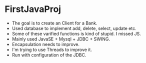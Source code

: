 # FirstJavaProj

* The goal is to create an Client for a Bank.
* Used database to implement add, delete, select, update etc.
* Some of these varified functions is kind of stupid. I missed JS.
* Mainly used JavaSE + Mysql + JDBC + SWING.
* Encapsulation needs to improve.
* I'm trying to use Threads to improve it.
* Run with configuration of the JDBC.
